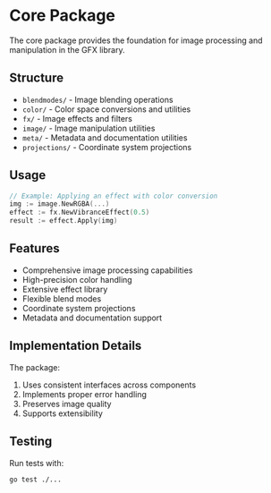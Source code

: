 # Core Package

The core package provides the foundation for image processing and manipulation in the GFX library.

## Structure

- `blendmodes/` - Image blending operations
- `color/` - Color space conversions and utilities
- `fx/` - Image effects and filters
- `image/` - Image manipulation utilities
- `meta/` - Metadata and documentation utilities
- `projections/` - Coordinate system projections

## Usage

```go
// Example: Applying an effect with color conversion
img := image.NewRGBA(...)
effect := fx.NewVibranceEffect(0.5)
result := effect.Apply(img)
```

## Features

- Comprehensive image processing capabilities
- High-precision color handling
- Extensive effect library
- Flexible blend modes
- Coordinate system projections
- Metadata and documentation support

## Implementation Details

The package:
1. Uses consistent interfaces across components
2. Implements proper error handling
3. Preserves image quality
4. Supports extensibility

## Testing

Run tests with:
```bash
go test ./...
``` 
